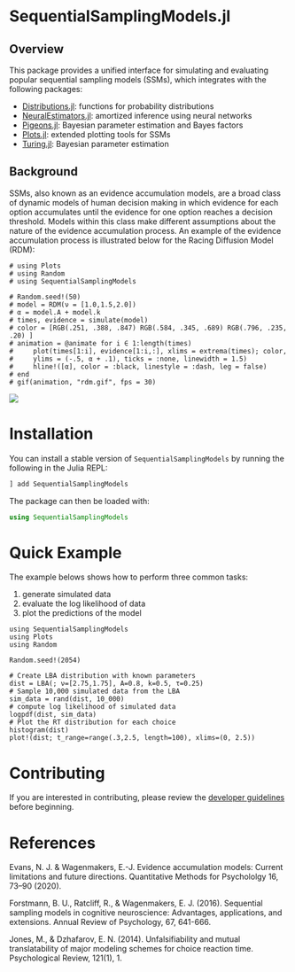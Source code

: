 # SequentialSamplingModels.jl

## Overview 
This package provides a unified interface for simulating and evaluating popular sequential sampling models (SSMs), which integrates with the following packages:

- [Distributions.jl](https://github.com/JuliaStats/Distributions.jl): functions for probability distributions
- [NeuralEstimators.jl](https://github.com/msainsburydale/NeuralEstimators.jl): amortized inference using neural networks
- [Pigeons.jl](http://pigeons.run/dev/): Bayesian parameter estimation and Bayes factors
- [Plots.jl](https://github.com/JuliaPlots/Plots.jl): extended plotting tools for SSMs
- [Turing.jl](https://turinglang.org/dev/docs/using-turing/get-started): Bayesian parameter estimation

## Background
SSMs, also known as an evidence accumulation models, are a broad class of dynamic models of human decision making in which evidence for each option accumulates until the evidence for one option reaches a decision threshold. Models within this class make different assumptions about the nature of the evidence accumulation process. An example of the evidence accumulation process is illustrated below for the Racing Diffusion Model (RDM):

```@setup accumulation
# using Plots
# using Random 
# using SequentialSamplingModels 

# Random.seed!(50)
# model = RDM(ν = [1.0,1.5,2.0])
# α = model.A + model.k
# times, evidence = simulate(model)
# color = [RGB(.251, .388, .847) RGB(.584, .345, .689) RGB(.796, .235, .20) ]
# animation = @animate for i ∈ 1:length(times)
#     plot(times[1:i], evidence[1:i,:], xlims = extrema(times); color,
#     ylims = (-.5, α + .1), ticks = :none, linewidth = 1.5)
#     hline!([α], color = :black, linestyle = :dash, leg = false)
# end
# gif(animation, "rdm.gif", fps = 30)
```

![](assets/rdm.gif)
# Installation

You can install a stable version of `SequentialSamplingModels` by running the following in the Julia REPL:

```julia
] add SequentialSamplingModels
```

The package can then be loaded with:

```julia
using SequentialSamplingModels
```

# Quick Example

The example belows shows how to perform three common tasks:

1. generate simulated data
2. evaluate the log likelihood of data
3. plot the predictions of the model

```@example quick_example
using SequentialSamplingModels
using Plots
using Random

Random.seed!(2054)

# Create LBA distribution with known parameters
dist = LBA(; ν=[2.75,1.75], A=0.8, k=0.5, τ=0.25)
# Sample 10,000 simulated data from the LBA
sim_data = rand(dist, 10_000)
# compute log likelihood of simulated data 
logpdf(dist, sim_data)
# Plot the RT distribution for each choice
histogram(dist)
plot!(dist; t_range=range(.3,2.5, length=100), xlims=(0, 2.5))
```
# Contributing

If you are interested in contributing, please review the [developer guidelines](developer_guide.md) before beginning. 

# References
Evans, N. J. & Wagenmakers, E.-J. Evidence accumulation models: Current limitations and future directions. Quantitative Methods for Psychololgy 16, 73–90 (2020).

Forstmann, B. U., Ratcliff, R., & Wagenmakers, E. J. (2016). Sequential sampling models in cognitive neuroscience: Advantages, applications, and extensions. Annual Review of Psychology, 67, 641-666.

Jones, M., & Dzhafarov, E. N. (2014). Unfalsifiability and mutual translatability of major modeling schemes for choice reaction time. Psychological Review, 121(1), 1.